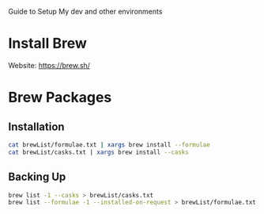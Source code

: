 Guide to Setup My dev and other environments

# Install Brew

Website: https://brew.sh/

# Brew Packages

## Installation

```bash
cat brewList/formulae.txt | xargs brew install --formulae
cat brewList/casks.txt | xargs brew install --casks
```

## Backing Up

```bash
brew list -1 --casks > brewList/casks.txt
brew list --formulae -1 --installed-on-request > brewList/formulae.txt
```
